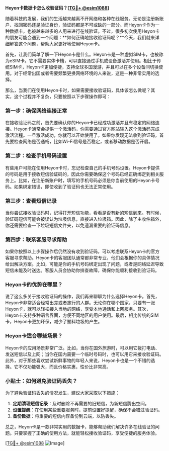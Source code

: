 **Heyon卡数据卡怎么收验证码？[[TG💪+ @esim1088](https://t.me/s/esim1088)]**

随着科技的发展，我们的生活越来越离不开网络和各种在线服务。无论是注册新账户、找回密码还是验证身份，验证码都是不可或缺的一部分。而Heyon卡作为一种数据卡，也被越来越多的人用来进行在线验证。不过，很多初次使用Heyon卡的朋友可能会遇到一个问题：**如何正确地接收验证码呢？**今天，我们就来详细解答这个问题，帮助大家更好地使用Heyon卡。

首先，让我们简单了解一下Heyon卡是什么。Heyon卡是一种虚拟SIM卡，也被称为eSIM卡。它不需要实体卡槽，可以直接通过手机或设备激活并使用。相比于传统SIM卡，Heyon卡更加便捷，支持全球多国漫游，并且可以在多个设备间切换使用。对于经常出国或者需要频繁更换网络环境的人来说，这是一种非常实用的选择。

那么，当我们在使用Heyon卡时，如果需要接收验证码，具体该怎么做呢？其实，这个过程并不复杂，只要按照以下步骤操作即可：

### 第一步：确保网络连接正常

在接收验证码之前，首先要确认你的Heyon卡已经成功激活并且有稳定的网络连接。Heyon卡通常会提供一个激活码，你需要通过官方网站输入这个激活码完成激活流程。一旦激活成功，你就可以开始使用了。如果你发现无法收到验证码，首先要检查网络是否通畅，比如Wi-Fi信号是否稳定，或者移动数据是否开启。

### 第二步：检查手机号码设置

有些用户可能在使用Heyon卡时，忘记检查自己的手机号码设置。Heyon卡提供的号码是用于接收短信验证码的，因此你需要确保这个号码已经正确绑定到相关服务上。比如，在注册新账户时，填写的手机号码必须是你当前使用的Heyon卡号码。如果绑定错误，即使收到了验证码也无法正常使用。

### 第三步：查看短信记录

当你尝试接收验证码时，记得打开短信功能，看看是否有新的短信到来。有时候，验证码短信可能会被误认为垃圾信息，直接进入垃圾箱。因此，除了主收件箱外，你还需要检查一下垃圾短信文件夹，以免遗漏重要的验证码信息。

### 第四步：联系客服寻求帮助

如果你按照以上步骤操作后仍然没有收到验证码，可以考虑联系Heyon卡的官方客服寻求帮助。Heyon卡的客服团队通常都非常专业，他们会根据你的具体情况给出解决方案。比如，可能是你的手机号码绑定出现了问题，或者是网络延迟导致短信未能及时送达。客服人员会协助你排查故障，确保你能顺利接收到验证码。

### Heyon卡的优势在哪里？

说了这么多关于接收验证码的操作，我们再来聊聊为什么选择Heyon卡。首先，Heyon卡非常适合经常出差或者旅行的人群。无论你在哪个国家，只要有一张Heyon卡，就可以轻松接入当地的网络，享受本地通话和上网服务。其次，Heyon卡支持多种语言界面，方便不同地区的用户使用。最后，相比传统的SIM卡，Heyon卡更加环保，减少了塑料垃圾的产生。

### Heyon卡适合哪些场景？

Heyon卡的应用场景非常广泛。比如，当你在国外旅游时，可以用它拨打电话、发送短信以及上网；当你在国内需要一个临时号码时，也可以用它来接收验证码。此外，对于那些喜欢尝试新鲜事物的年轻人来说，Heyon卡也是一个不错的选择。它不仅功能强大，而且价格实惠，性价比非常高。

### 小贴士：如何避免验证码丢失？

为了避免验证码丢失的情况发生，建议大家采取以下措施：

1. **定期清理短信记录**：及时删除不再需要的旧短信，为新短信腾出空间。
2. **设置提醒**：在使用某些重要服务时，提前设置好提醒，确保不会错过验证码。
3. **备份数据**：将重要的短信内容备份到云端，以防丢失。

总之，Heyon卡是一款非常实用的数据卡，能够帮助我们解决许多在线验证的问题。只要掌握了正确的使用方法，就能轻松接收验证码，享受便捷的服务体验。

[[TG💪+ @esim1088](https://t.me/s/esim1088) ![Image](https://i.postimg.cc/4NQfJmqS/Snipaste-2025-05-13-00-14-12.png)]